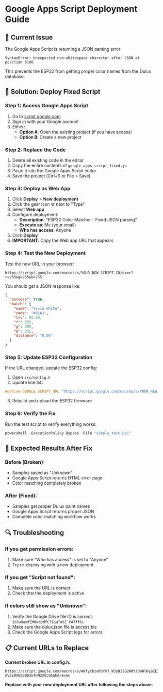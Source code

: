 # Google Apps Script Deployment Guide

## 🚨 Current Issue
The Google Apps Script is returning a JSON parsing error:
```
SyntaxError: Unexpected non-whitespace character after JSON at position 5106
```

This prevents the ESP32 from getting proper color names from the Dulux database.

## 🔧 Solution: Deploy Fixed Script

### Step 1: Access Google Apps Script
1. Go to [script.google.com](https://script.google.com)
2. Sign in with your Google account
3. Either:
   - **Option A**: Open the existing project (if you have access)
   - **Option B**: Create a new project

### Step 2: Replace the Code
1. Delete all existing code in the editor
2. Copy the entire contents of `google_apps_script_fixed.js`
3. Paste it into the Google Apps Script editor
4. Save the project (Ctrl+S or File > Save)

### Step 3: Deploy as Web App
1. Click **Deploy** > **New deployment**
2. Click the gear icon ⚙️ next to "Type"
3. Select **Web app**
4. Configure deployment:
   - **Description**: "ESP32 Color Matcher - Fixed JSON parsing"
   - **Execute as**: Me (your email)
   - **Who has access**: Anyone
5. Click **Deploy**
6. **IMPORTANT**: Copy the Web app URL that appears

### Step 4: Test the New Deployment
Test the new URL in your browser:
```
https://script.google.com/macros/s/YOUR_NEW_SCRIPT_ID/exec?r=255&g=255&b=255
```

You should get a JSON response like:
```json
{
  "success": true,
  "match": {
    "name": "Vivid White",
    "code": "W01A1",
    "lrv": 90.00,
    "r": 255,
    "g": 255,
    "b": 255,
    "distance": "0.00"
  }
}
```

### Step 5: Update ESP32 Configuration
If the URL changed, update the ESP32 config:

1. Open `src/config.h`
2. Update line 34:
```cpp
#define GOOGLE_SCRIPT_URL "https://script.google.com/macros/s/YOUR_NEW_SCRIPT_ID/exec"
```
3. Rebuild and upload the ESP32 firmware

### Step 6: Verify the Fix
Run the test script to verify everything works:
```powershell
powershell -ExecutionPolicy Bypass -File "simple_test.ps1"
```

## 🎯 Expected Results After Fix

### Before (Broken):
- Samples saved as "Unknown"
- Google Apps Script returns HTML error page
- Color matching completely broken

### After (Fixed):
- Samples get proper Dulux paint names
- Google Apps Script returns proper JSON
- Complete color matching workflow works

## 🔍 Troubleshooting

### If you get permission errors:
1. Make sure "Who has access" is set to "Anyone"
2. Try re-deploying with a new deployment

### If you get "Script not found":
1. Make sure the URL is correct
2. Check that the deployment is active

### If colors still show as "Unknown":
1. Verify the Google Drive file ID is correct: `1o3u8emfZMNvdDdfC7IquTabZ_t47ff6L`
2. Make sure the dulux.json file is accessible
3. Check the Google Apps Script logs for errors

## 📋 Current URLs to Replace

**Current broken URL in config.h:**
```
https://script.google.com/macros/s/AKfycbzeRoYmT_W3pNI2G2H0YJ0aHlHyBZEIH8WnDem5x4-nVzLRXU3B8D3wTHN2X0COAakA/exec
```

**Replace with your new deployment URL after following the steps above.**
